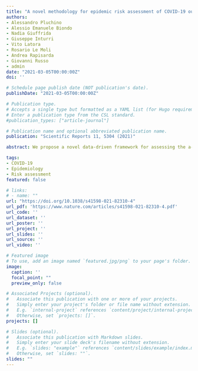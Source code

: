 ```yaml
---
title: "A novel methodology for epidemic risk assessment of COVID-19 outbreak"
authors:
- Alessandro Pluchino
- Alessio Emanuele Biondo
- Nadia Giuffrida
- Giuseppe Inturri
- Vito Latora
- Rosario Le Moli
- Andrea Rapisarda
- Giovanni Russo
- admin
date: "2021-03-05T00:00:00Z"
doi: ''

# Schedule page publish date (NOT publication's date).
publishDate: "2021-03-05T00:00:00Z"

# Publication type.
# Accepts a single type but formatted as a YAML list (for Hugo requirements).
# Enter a publication type from the CSL standard.
#publication_types: ["article-journal"]

# Publication name and optional abbreviated publication name.
publication: "Scientific Reports 11, 5304 (2021)"

abstract: We propose a novel data-driven framework for assessing the a-priori epidemic risk of a geographical area and for identifying high-risk areas within a country. Our risk index is evaluated as a function of three different components, the hazard of the disease, the exposure of the area and the vulnerability of its inhabitants. As an application, we discuss the case of COVID-19 outbreak in Italy. We characterize each of the twenty Italian regions by using available historical data on air pollution, human mobility, winter temperature, housing concentration, health care density, population size and age. We find that the epidemic risk is higher in some of the Northern regions with respect to Central and Southern Italy. The corresponding risk index shows correlations with the available official data on the number of infected individuals, patients in intensive care and deceased patients, and can help explaining why regions such as Lombardia, Emilia-Romagna, Piemonte and Veneto have suffered much more than the rest of the country. Although the COVID-19 outbreak started in both North (Lombardia) and Central Italy (Lazio) almost at the same time, when the first cases were officially certified at the beginning of 2020, the disease has spread faster and with heavier consequences in regions with higher epidemic risk. Our framework can be extended and tested on other epidemic data, such as those on seasonal flu, and applied to other countries. We also present a policy model connected with our methodology, which might help policy-makers to take informed decisions.

tags:
- COVID-19
- Epidemiology
- Risk assessment
featured: false

# links:
# - name: ""
url: "https://doi.org/10.1038/s41598-021-82310-4"
url_pdf: 'https://www.nature.com/articles/s41598-021-82310-4.pdf'
url_code: ''
url_dataset: ''
url_poster: ''
url_project: ''
url_slides: ''
url_source: ''
url_video: ''

# Featured image
# To use, add an image named `featured.jpg/png` to your page's folder. 
image:
  caption: ''
  focal_point: ""
  preview_only: false

# Associated Projects (optional).
#   Associate this publication with one or more of your projects.
#   Simply enter your project's folder or file name without extension.
#   E.g. `internal-project` references `content/project/internal-project/index.md`.
#   Otherwise, set `projects: []`.
projects: []

# Slides (optional).
#   Associate this publication with Markdown slides.
#   Simply enter your slide deck's filename without extension.
#   E.g. `slides: "example"` references `content/slides/example/index.md`.
#   Otherwise, set `slides: ""`.
slides: ""
---
```

